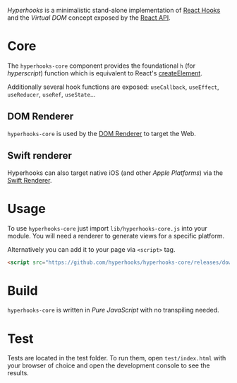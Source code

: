_Hyperhooks_ is a minimalistic stand-alone implementation of [React Hooks](https://reactjs.org/docs/hooks-reference.html) and the _Virtual DOM_ concept exposed by the [React API](https://reactjs.org/docs/react-api.html).

# Core

The `hyperhooks-core` component provides the foundational `h` (for _hyperscript_) function which is equivalent to React's [createElement](https://reactjs.org/docs/react-api.html#createelement).

Additionally several hook functions are exposed: `useCallback`, `useEffect`, `useReducer`,  `useRef`, `useState`…

## DOM Renderer

`hyperhooks-core` is used by the [DOM Renderer](https://github.com/hyperhooks/hyperhooks-dom) to target the Web. 

## Swift renderer

Hyperhooks can also target native iOS (and other _Apple Platforms_) via the [Swift Renderer](https://github.com/hyperhooks/hyperhooks-swift).

# Usage

To use `hyperhooks-core` just import `lib/hyperhooks-core.js` into your module. You will need a renderer to generate views for a specific platform.

Alternatively you can add it to your page via `<script>` tag. 

```html
<script src="https://github.com/hyperhooks/hyperhooks-core/releases/download/1.0.0/hyperhooks-core.js"></script>
```

# Build

`hyperhooks-core` is written in _Pure JavaScript_ with no transpiling needed.

# Test

Tests are located in the test folder. To run them, open `test/index.html` with your browser of choice and open the development console to see the results.
